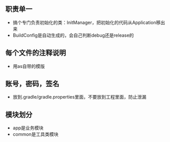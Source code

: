 ## 职责单一
* 搞个专门负责初始化的类：InitManager，把初始化的代码从Application移出来
* BuildConfig是自动生成的，会自己判断debug还是release的


## 每个文件的注释说明
* 用as自带的模版

## 账号，密码，签名
* 放到.gradle/gradle.properties里面，不要放到工程里面，防止泄漏

## 模块划分
* app是业务模块
* common是工具类模块